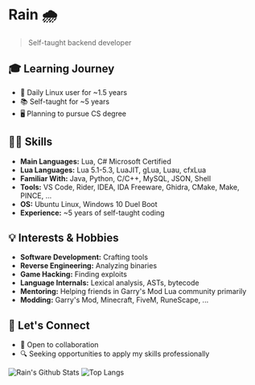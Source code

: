 # Rain 🌧️
> Self-taught backend developer

## 🎓 Learning Journey

- 🐧 Daily Linux user for ~1.5 years
- 📚 Self-taught for ~5 years
- 🖥️ Planning to pursue CS degree

## 👨‍💻 Skills

- **Main Languages:** Lua, C# Microsoft Certified
- **Lua Languages:** Lua 5.1-5.3, LuaJIT, gLua, Luau, cfxLua
- **Familiar With:** Java, Python, C/C++, MySQL, JSON, Shell
- **Tools:** VS Code, Rider, IDEA, IDA Freeware, Ghidra, CMake, Make, PINCE, ...
- **OS:** Ubuntu Linux, Windows 10 Duel Boot
- **Experience:** ~5 years of self-taught coding

## 💡 Interests & Hobbies

- **Software Development:** Crafting tools
- **Reverse Engineering:** Analyzing binaries
- **Game Hacking:** Finding exploits
- **Language Internals:** Lexical analysis, ASTs, bytecode
- **Mentoring:** Helping friends in Garry's Mod Lua community primarily
- **Modding:** Garry's Mod, Minecraft, FiveM, RuneScape, ...

## 🤝 Let's Connect

- 💼 Open to collaboration
- 🔍 Seeking opportunities to apply my skills professionally

![Rain's Github Stats](https://github-readme-stats.vercel.app/api?username=regen1337&hide_rank=true&show_icons=true&include_all_commits=true&theme=github_dark)
![Top Langs](https://github-readme-stats.vercel.app/api/top-langs/?username=regen1337&hide_progress=true)
